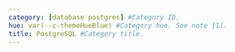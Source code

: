 ```yaml
---
category: [database postgres] #Category ID.
hue: var(--c-themeHueBlue) #Category hue. See note [1].
title: PostgreSQL #Category title.
---
```


